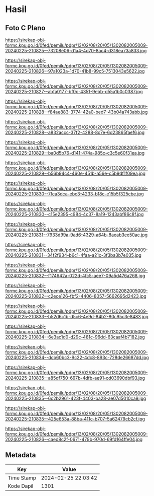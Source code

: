 # Hasil

## Foto C Plano

https://sirekap-obj-formc.kpu.go.id/0fed/pemilu/pdpr/13/02/08/20/05/1302082005009-20240225-210825--73208e06-d1a4-4d70-8ac4-d318ea73a833.jpg

https://sirekap-obj-formc.kpu.go.id/0fed/pemilu/pdpr/13/02/08/20/05/1302082005009-20240225-210826--97a1023a-1d70-41b8-99c5-7513043e5622.jpg

https://sirekap-obj-formc.kpu.go.id/0fed/pemilu/pdpr/13/02/08/20/05/1302082005009-20240225-210827--abfa0177-bf0c-4351-9ebb-d55a1b0c0387.jpg

https://sirekap-obj-formc.kpu.go.id/0fed/pemilu/pdpr/13/02/08/20/05/1302082005009-20240225-210828--f84ae883-3774-42a0-bed7-43b04a743abb.jpg

https://sirekap-obj-formc.kpu.go.id/0fed/pemilu/pdpr/13/02/08/20/05/1302082005009-20240225-210828--a832accc-37f2-4288-8c7e-6d23865faef6.jpg

https://sirekap-obj-formc.kpu.go.id/0fed/pemilu/pdpr/13/02/08/20/05/1302082005009-20240225-210829--ba0d5b76-d141-474a-985c-c3c5e60f31ea.jpg

https://sirekap-obj-formc.kpu.go.id/0fed/pemilu/pdpr/13/02/08/20/05/1302082005009-20240225-210829--b56b94c4-460e-451b-a56e-c5b9df1f09ea.jpg

https://sirekap-obj-formc.kpu.go.id/0fed/pemilu/pdpr/13/02/08/20/05/1302082005009-20240225-210830--7fca3dca-ebc3-4233-b18c-e15b5f325cbe.jpg

https://sirekap-obj-formc.kpu.go.id/0fed/pemilu/pdpr/13/02/08/20/05/1302082005009-20240225-210830--c15e2395-c984-4c37-8a19-1243abf86c8f.jpg

https://sirekap-obj-formc.kpu.go.id/0fed/pemilu/pdpr/13/02/08/20/05/1302082005009-20240225-210831--7933d99a-9ad6-4329-a64b-8aeab3ee50ac.jpg

https://sirekap-obj-formc.kpu.go.id/0fed/pemilu/pdpr/13/02/08/20/05/1302082005009-20240225-210831--34f2f934-b6c1-4faa-a21c-3f3ba3b7e035.jpg

https://sirekap-obj-formc.kpu.go.id/0fed/pemilu/pdpr/13/02/08/20/05/1302082005009-20240225-210832--f174642a-022d-4fc5-aee7-09a5d476a268.jpg

https://sirekap-obj-formc.kpu.go.id/0fed/pemilu/pdpr/13/02/08/20/05/1302082005009-20240225-210832--c2ece126-fbf2-4406-8057-5662695d2423.jpg

https://sirekap-obj-formc.kpu.go.id/0fed/pemilu/pdpr/13/02/08/20/05/1302082005009-20240225-210833--b52d6c1b-d5c6-4e9d-84b2-80c95c3e8483.jpg

https://sirekap-obj-formc.kpu.go.id/0fed/pemilu/pdpr/13/02/08/20/05/1302082005009-20240225-210834--6e3ac1d0-d29c-481c-96dd-63caaf4b7182.jpg

https://sirekap-obj-formc.kpu.go.id/0fed/pemilu/pdpr/13/02/08/20/05/1302082005009-20240225-210834--dcb60bc3-9c22-4dc8-893c-728de26687dd.jpg

https://sirekap-obj-formc.kpu.go.id/0fed/pemilu/pdpr/13/02/08/20/05/1302082005009-20240225-210835--a85df750-697b-4dfb-ae91-cd03690dbf93.jpg

https://sirekap-obj-formc.kpu.go.id/0fed/pemilu/pdpr/13/02/08/20/05/1302082005009-20240225-210835--6c2b2961-423f-4403-ba28-ae07d5010ca9.jpg

https://sirekap-obj-formc.kpu.go.id/0fed/pemilu/pdpr/13/02/08/20/05/1302082005009-20240225-210835--425e653a-88ba-411c-b707-5a62479cb2cf.jpg

https://sirekap-obj-formc.kpu.go.id/0fed/pemilu/pdpr/13/02/08/20/05/1302082005009-20240225-210826--caed8c2f-0671-479b-970d-69fd164ffe04.jpg


## Metadata

| Key        | Value               |
| ---------- | ------------------- |
| Time Stamp | 2024-02-25 22:03:42 |
| Kode Dapil | 1301                |



